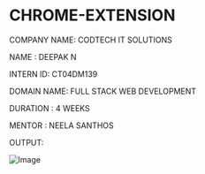 # CHROME-EXTENSION 
COMPANY NAME: CODTECH IT SOLUTIONS

NAME : DEEPAK N

INTERN ID: CT04DM139

DOMAIN NAME: FULL STACK WEB DEVELOPMENT

DURATION : 4 WEEKS

MENTOR : NEELA SANTHOS

OUTPUT:

![Image](https://github.com/user-attachments/assets/a6436be4-1370-4cf3-8f52-58f13ea66ef6)
